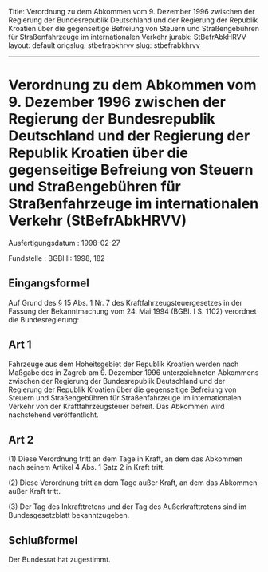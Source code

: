 Title: Verordnung zu dem Abkommen vom 9. Dezember 1996 zwischen der Regierung der
  Bundesrepublik Deutschland und der Regierung der Republik Kroatien über die gegenseitige
  Befreiung von Steuern und Straßengebühren für Straßenfahrzeuge im internationalen
  Verkehr
jurabk: StBefrAbkHRVV
layout: default
origslug: stbefrabkhrvv
slug: stbefrabkhrvv

---

# Verordnung zu dem Abkommen vom 9. Dezember 1996 zwischen der Regierung der Bundesrepublik Deutschland und der Regierung der Republik Kroatien über die gegenseitige Befreiung von Steuern und Straßengebühren für Straßenfahrzeuge im internationalen Verkehr (StBefrAbkHRVV)

Ausfertigungsdatum
:   1998-02-27

Fundstelle
:   BGBl II: 1998, 182



## Eingangsformel

Auf Grund des § 15 Abs. 1 Nr. 7 des Kraftfahrzeugsteuergesetzes in der
Fassung der Bekanntmachung vom 24. Mai 1994 (BGBl. I S. 1102)
verordnet die Bundesregierung:


## Art 1

Fahrzeuge aus dem Hoheitsgebiet der Republik Kroatien werden nach
Maßgabe des in Zagreb am 9. Dezember 1996 unterzeichneten Abkommens
zwischen der Regierung der Bundesrepublik Deutschland und der
Regierung der Republik Kroatien über die gegenseitige Befreiung von
Steuern und Straßengebühren für Straßenfahrzeuge im internationalen
Verkehr von der Kraftfahrzeugsteuer befreit. Das Abkommen wird
nachstehend veröffentlicht.


## Art 2

(1) Diese Verordnung tritt an dem Tage in Kraft, an dem das Abkommen
nach seinem Artikel 4 Abs. 1 Satz 2 in Kraft tritt.

(2) Diese Verordnung tritt an dem Tage außer Kraft, an dem das
Abkommen außer Kraft tritt.

(3) Der Tag des Inkrafttretens und der Tag des Außerkrafttretens sind
im Bundesgesetzblatt bekanntzugeben.


## Schlußformel

Der Bundesrat hat zugestimmt.

